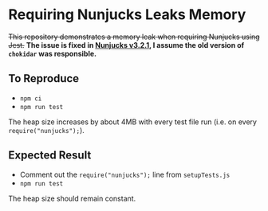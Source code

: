 # Requiring Nunjucks Leaks Memory

~~This repository demonstrates a memory leak when requiring Nunjucks using Jest.~~
**The issue is fixed in [Nunjucks v3.2.1](https://github.com/mozilla/nunjucks/releases/tag/v3.2.1), I assume the old version of `chokidar` was responsible.**

## To Reproduce

- `npm ci`
- `npm run test`

The heap size increases by about 4MB with every test file run (i.e. on every `require("nunjucks");`).

## Expected Result

- Comment out the `require("nunjucks");` line from `setupTests.js`
- `npm run test`

The heap size should remain constant.
